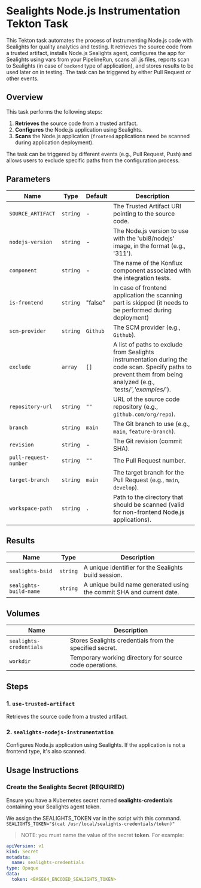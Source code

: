 # Sealights Node.js Instrumentation Tekton Task

This Tekton task automates the process of instrumenting Node.js code with Sealights for quality analytics and testing. It retrieves the source code from a trusted artifact, installs Node.js Sealights agent, configures the app for Sealights using vars from your PipelineRun, scans all .js files, reports scan to Sealights (in case of `backend` type of application), and stores results to be used later on in testing. The task can be triggered by either Pull Request or other events.

## Overview

This task performs the following steps:

1. **Retrieves** the source code from a trusted artifact.
2. **Configures** the Node.js application using Sealights.
3. **Scans** the Node.js application (`frontend` applications need be scanned during application deployment).

The task can be triggered by different events (e.g., Pull Request, Push) and allows users to exclude specific paths from the configuration process.

## Parameters

| Name                  | Type     | Default       | Description                                                                                   |
|-----------------------|----------|---------------|-----------------------------------------------------------------------------------------------|
| `SOURCE_ARTIFACT`     | `string` | -             | The Trusted Artifact URI pointing to the source code.                                         |
| `nodejs-version`      | `string` | -             | The Node.js version to use with the 'ubi8/nodejs' image, in the format (e.g., '311').          |                                             |
| `component`           | `string` | -             | The name of the Konflux component associated with the integration tests.                      |
| `is-frontend`           | `string` | "false"             | In case of frontend application the scanning part is skipped (it needs to be performed during deployment)                      |
| `scm-provider`        | `string` | `Github`         | The SCM provider (e.g., `Github`).                                                               |
| `exclude`   | `array`  | `[]`          | A list of paths to exclude from Sealights instrumentation during the code scan. Specify paths to prevent them from being analyzed (e.g., 'tests/*','examples/*'). |
| `repository-url`      | `string` | `""`          | URL of the source code repository (e.g., `github.com/org/repo`).                              |
| `branch`              | `string` | `main`        | The Git branch to use (e.g., `main`, `feature-branch`).                                       |
| `revision`            | `string` | -             | The Git revision (commit SHA).                                                                |
| `pull-request-number` | `string` | `""`          | The Pull Request number.                                                                      |
| `target-branch`       | `string` | `main`        | The target branch for the Pull Request (e.g., `main`, `develop`).                             |
| `workspace-path`       | `string` | `.`        | Path to the directory that should be scanned (valid for non-frontend Node.js applications).                             |

## Results

| Name                | Type     | Description                                                                 |
|---------------------|----------|-----------------------------------------------------------------------------|
| `sealights-bsid`    | `string` | A unique identifier for the Sealights build session.                       |
| `sealights-build-name`        | `string` | A unique build name generated using the commit SHA and current date.       |

## Volumes

| Name                  | Description                                                    |
|-----------------------|----------------------------------------------------------------|
| `sealights-credentials` | Stores Sealights credentials from the specified secret.         |
| `workdir`             | Temporary working directory for source code operations.        |

## Steps

### 1. `use-trusted-artifact`

Retrieves the source code from a trusted artifact.

### 2. `sealights-nodejs-instrumentation`

Configures Node.js application using Sealights. If the application is not a frontend type, it's also scanned.

## Usage Instructions

### Create the Sealights Secret (REQUIRED)

Ensure you have a Kubernetes secret named **sealights-credentials** containing your Sealights agent token.

We assign the SEALIGHTS_TOKEN var in the script with this command.
```SEALIGHTS_TOKEN="$(cat /usr/local/sealights-credentials/token)"```
>NOTE: you must name the value of the secret **token**.
For example:

```yaml
apiVersion: v1
kind: Secret
metadata:
  name: sealights-credentials
type: Opaque
data:
  token: <BASE64_ENCODED_SEALIGHTS_TOKEN>
```